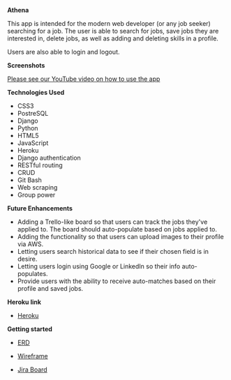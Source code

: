 <strong>Athena</strong>

This app is intended for the modern web developer (or any job seeker) searching for a job. The user is able to search for jobs, save jobs they are interested in, delete jobs, as well as adding and deleting skills in a profile.

Users are also able to login and logout.

<strong>Screenshots</strong>

[Please see our YouTube video on how to use the app](https://youtu.be/bHzybWA5S9M)


<strong>Technologies Used</strong>

* CSS3
* PostreSQL
* Django
* Python
* HTML5
* JavaScript
* Heroku
* Django authentication
* RESTful routing
* CRUD
* Git Bash
* Web scraping
* Group power


<strong>Future Enhancements</strong>

* Adding a Trello-like board so that users can track the jobs they've applied to. The board should auto-populate based on jobs applied to.
* Adding the functionality so that users can upload images to their profile via AWS.
* Letting users search historical data to see if their chosen field is in desire.
* Letting users login using Google or LinkedIn so their info auto-populates.
* Provide users with the ability to receive auto-matches based on their profile and saved jobs.

<strong>Heroku link</strong>
* [Heroku](https://git.heroku.com/athena-jobtracker.git)

<strong>Getting started</strong>

* [ERD](https://docs.google.com/spreadsheets/d/17XRpEcuQVc3-fUbGBDEIowHbawSWyeTvlx_xJwiQS8Q/edit?ts=5f500835)

* [Wireframe](https://docs.google.com/document/d/12_D1nOmH7CyhQqCpHXvByKnpijCBPFnKPaunA6etTXI/edit)

* [Jira Board](https://janethan.atlassian.net/secure/RapidBoard.jspa?rapidView=1&projectKey=P3&view=planning.nodetail&selectedIssue=P3-13&issueLimit=100)